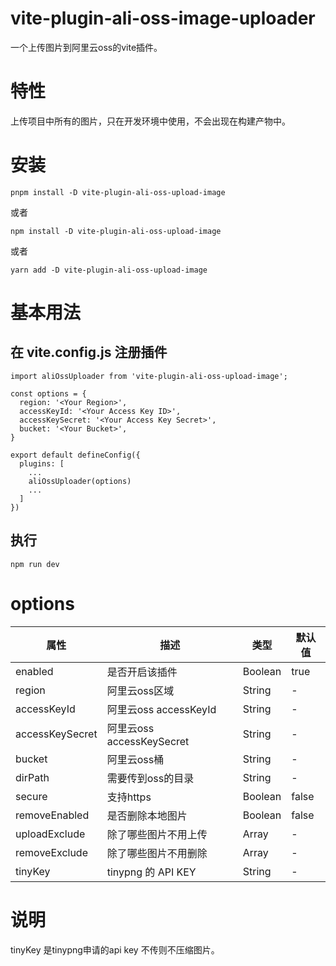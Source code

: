 # vite-plugin-ali-oss-image-uploader

一个上传图片到阿里云oss的vite插件。

# 特性

上传项目中所有的图片，只在开发环境中使用，不会出现在构建产物中。

# 安装

```
pnpm install -D vite-plugin-ali-oss-upload-image
```

或者
```
npm install -D vite-plugin-ali-oss-upload-image
```
或者
```
yarn add -D vite-plugin-ali-oss-upload-image
```

# 基本用法

## 在 vite.config.js 注册插件

```
import aliOssUploader from 'vite-plugin-ali-oss-upload-image';

const options = {
  region: '<Your Region>',
  accessKeyId: '<Your Access Key ID>',
  accessKeySecret: '<Your Access Key Secret>',
  bucket: '<Your Bucket>',
}

export default defineConfig({
  plugins: [
    ...
    aliOssUploader(options)
    ...
  ]
})
```

## 执行
```
npm run dev
```

# options

| 属性            | 描述                      | 类型     | 默认值   |
| -----------     | --------------          | -------- | -------- |
| enabled         | 是否开启该插件            | Boolean    | true |
| region          | 阿里云oss区域             | String    | -        |
| accessKeyId     | 阿里云oss accessKeyId     | String    | -        |
| accessKeySecret | 阿里云oss accessKeySecret | String   | -  |
| bucket          | 阿里云oss桶               | String   | -        |
| dirPath         | 需要传到oss的目录           | String    | -        |
| secure          | 支持https                 | Boolean    | false    |
| removeEnabled   | 是否删除本地图片            | Boolean    | false      |
| uploadExclude   | 除了哪些图片不用上传        | Array    | -        |
| removeExclude   | 除了哪些图片不用删除        | Array    | -        |
| tinyKey         | tinypng 的 API KEY         | String    | -        |

# 说明

tinyKey 是tinypng申请的api key 不传则不压缩图片。